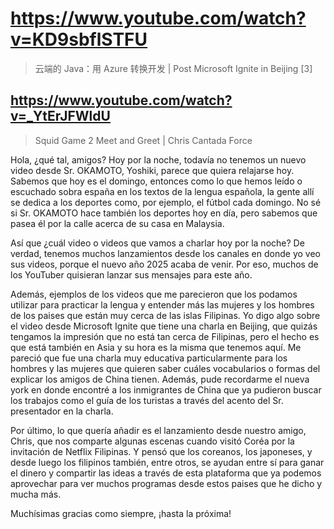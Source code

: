 # https://www.youtube.com/watch?v=KD9sbflSTFU

> 云端的 Java：用 Azure 转换开发 | Post Microsoft Ignite in Beijing [3] 

## https://www.youtube.com/watch?v=_YtErJFWldU

> Squid Game 2 Meet and Greet | Chris Cantada Force 

Hola, ¿qué tal, amigos? Hoy por la noche, todavía no tenemos un nuevo video desde Sr. OKAMOTO, Yoshiki, parece que quiera relajarse hoy. Sabemos que hoy es el domingo, entonces como lo que hemos leído o escuchado sobra españa en los textos de la lengua española, la gente allí se dedica a los deportes como, por ejemplo, el fútbol cada domingo. No sé si Sr. OKAMOTO hace también los deportes hoy en día, pero sabemos que pasea él por la calle acerca de su casa en Malaysia.

Así que ¿cuál video o videos que vamos a charlar hoy por la noche? De verdad, tenemos muchos lanzamientos desde los canales en donde yo veo sus videos, porque el nuevo año 2025 acaba de venir. Por eso, muchos de los YouTuber quisieran lanzar sus mensajes para este año.

Además, ejemplos de los videos que me parecieron que los podamos utilizar para practicar la lengua y entender más las mujeres y los hombres de los paises que están muy cerca de las islas Filipinas. Yo digo algo sobre el video desde Microsoft Ignite que tiene una charla en Beijing, que quizás tengamos la impresión que no está tan cerca de Filipinas, pero el hecho es que está también en Asia y su hora es la misma que tenemos aquí. Me pareció que fue una charla muy educativa particularmente para los hombres y las mujeres que quieren saber cuáles vocabularios o formas del explicar los amigos de China tienen. Además, pude recordarme el nueva york en donde encontré a los inmigrantes de China que ya pudieron buscar los trabajos como el guía de los turistas a través del acento del Sr. presentador en la charla.

Por último, lo que quería añadir es el lanzamiento desde nuestro amigo, Chris, que nos comparte algunas escenas cuando visitó Coréa por la invitación de Netflix Filipinas. Y pensó que los coreanos, los japoneses, y desde luego los filipinos también, entre otros, se ayudan entre sí para ganar el dinero y compartir las ideas a través de esta plataforma que ya podemos aprovechar para ver muchos programas desde estos paises que he dicho y mucha más.

Muchísimas gracias como siempre, ¡hasta la próxima!
 
